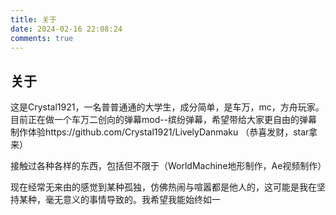 ```yaml
---
title: 关于
date: 2024-02-16 22:08:24
comments: true
---
```

## 关于

这是Crystal1921，一名普普通通的大学生，成分简单，是车万，mc，方舟玩家。目前正在做一个车万二创向的弹幕mod--缤纷弹幕，希望带给大家更自由的弹幕制作体验https://github.com/Crystal1921/LivelyDanmaku
（恭喜发财，star拿来）

接触过各种各样的东西，包括但不限于（WorldMachine地形制作，Ae视频制作）

现在经常无来由的感觉到某种孤独，仿佛热闹与喧嚣都是他人的，这可能是我在坚持某种，毫无意义的事情导致的。我希望我能始终如一
